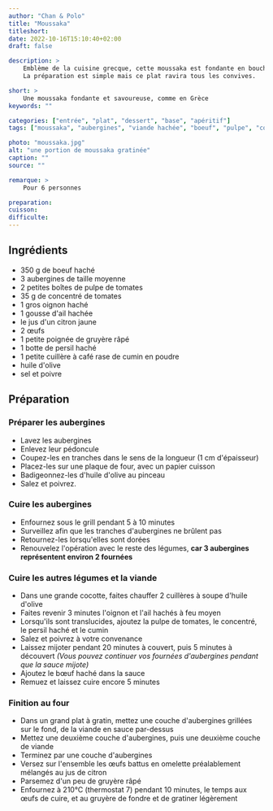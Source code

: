 ```yaml
---
author: "Chan & Polo"
title: "Moussaka"
titleshort:
date: 2022-10-16T15:10:40+02:00
draft: false

description: >
    Emblème de la cuisine grecque, cette moussaka est fondante en bouche, délicieuse au goût.<br>
    La préparation est simple mais ce plat ravira tous les convives.

short: >
    Une moussaka fondante et savoureuse, comme en Grèce
keywords: ""

categories: ["entrée", "plat", "dessert", "base", "apéritif"]
tags: ["moussaka", "aubergines", "viande hachée", "boeuf", "pulpe", "concentré", "tomate", "oignon", "ail", "cumin", "citron", "four", "gratin"]

photo: "moussaka.jpg"
alt: "une portion de moussaka gratinée"
caption: ""
source: ""

remarque: >
    Pour 6 personnes

preparation: 
cuisson: 
difficulte:
---
```



## Ingrédients
- 350 g de boeuf haché
- 3 aubergines de taille moyenne
- 2 petites boîtes de pulpe de tomates
- 35 g de concentré de tomates
- 1 gros oignon haché
- 1 gousse d'ail hachée
- le jus d'un citron jaune
- 2 œufs
- 1 petite poignée de gruyère râpé
- 1 botte de persil haché
- 1 petite cuillère à café rase de cumin en poudre
- huile d'olive
- sel et poivre
## Préparation
### Préparer les aubergines
- Lavez les aubergines
- Enlevez leur pédoncule
- Coupez-les en tranches dans le sens de la longueur (1 cm d'épaisseur)
- Placez-les sur une plaque de four, avec un papier cuisson
- Badigeonnez-les d'huile d'olive au pinceau
- Salez et poivrez.
### Cuire les aubergines
- Enfournez sous le grill pendant 5 à 10 minutes
- Surveillez afin que les tranches d'aubergines ne brûlent pas
- Retournez-les lorsqu'elles sont dorées
- Renouvelez l'opération avec le reste des légumes, **car 3 aubergines représentent environ 2 fournées**
### Cuire les autres légumes et la viande
- Dans une grande cocotte, faites chauffer 2 cuillères à soupe d'huile d'olive
- Faites revenir 3 minutes l'oignon et l'ail hachés à feu moyen
- Lorsqu'ils sont translucides, ajoutez la pulpe de tomates, le concentré, le persil haché et le cumin
- Salez et poivrez à votre convenance
- Laissez mijoter pendant 20 minutes à couvert, puis 5 minutes à découvert *(Vous pouvez continuer vos fournées d'aubergines pendant que la sauce mijote)*
- Ajoutez le bœuf haché dans la sauce
- Remuez et laissez cuire encore 5 minutes
### Finition au four
- Dans un grand plat à gratin, mettez une couche d'aubergines grillées sur le fond, de la viande en sauce par-dessus
- Mettez une deuxième couche d'aubergines, puis une deuxième couche de viande
- Terminez par une couche d'aubergines
- Versez sur l'ensemble les œufs battus en omelette préalablement mélangés au jus de citron
- Parsemez d'un peu de gruyère râpé
- Enfournez à 210°C (thermostat 7) pendant 10 minutes, le temps aux œufs de cuire, et au gruyère de fondre et de gratiner légèrement
